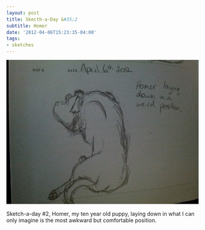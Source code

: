 ```yaml
---
layout: post
title: Skecth-a-Day &#35;2
subtitle: Homer
date: '2012-04-06T15:23:35-04:00'
tags:
- sketches
---
```

![](/images/sketches/sad2-homer.jpg)

Sketch-a-day #2, Homer, my ten year old puppy, laying down in what I can only imagine is the most awkward but comfortable position.
